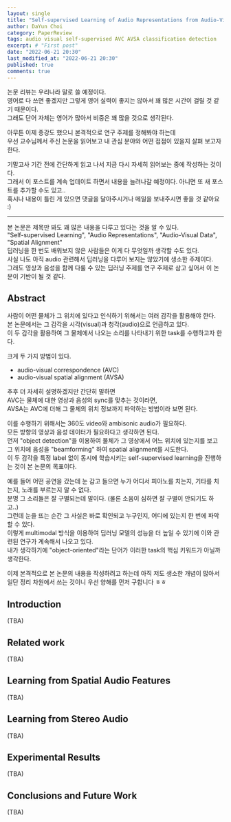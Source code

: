 ```yaml
---
layout: single
title: "Self-supervised Learning of Audio Representations from Audio-Visual Data using Spatial Alignment"
author: DaYun Choi
category: PaperReview
tags: audio visual self-supervised AVC AVSA classification detection
excerpt: # "First post"
date: "2022-06-21 20:30"
last_modified_at: "2022-06-21 20:30"
published: true
comments: true
---
```


논문 리뷰는 우리나라 말로 쓸 예정이다.  
영어로 다 쓰면 좋겠지만 그렇게 영어 실력이 좋지는 않아서 꽤 많은 시간이 걸릴 것 같기 때문이다.  
그래도 단어 자체는 영어가 많아서 비중은 꽤 많을 것으로 생각된다.

아무튼 이제 종강도 했으니 본격적으로 연구 주제를 정해봐야 하는데  
우선 교수님께서 주신 논문을 읽어보고 내 관심 분야와 어떤 접점이 있을지 살펴 보고자 한다.

기말고사 기간 전에 간단하게 읽고 나서 지금 다시 자세히 읽어보는 중에 작성하는 것이다.  
그래서 이 포스트를 계속 업데이트 하면서 내용을 늘려나갈 예정이다. 아니면 또 새 포스트를 추가할 수도 있고..  
혹시나 내용이 틀린 게 있으면 댓글을 달아주시거나 메일을 보내주시면 좋을 것 같아요 :)

---

본 논문은 제목만 봐도 꽤 많은 내용을 다루고 있다는 것을 알 수 있다.  
"Self-supervised Learning", "Audio Representations", "Audio-Visual Data", "Spatial Alignment"  
딥러닝을 한 번도 배워보지 않은 사람들은 이게 다 무엇일까 생각할 수도 있다.  
사실 나도 아직 audio 관련해서 딥러닝을 다루어 보지는 않았기에 생소한 주제이다.  
그래도 영상과 음성을 함께 다룰 수 있는 딥러닝 주제를 연구 주제로 삼고 싶어서 이 논문이 기반이 될 것 같다.

## Abstract
사람이 어떤 물체가 그 위치에 있다고 인식하기 위해서는 여러 감각을 활용해야 한다.  
본 논문에서는 그 감각을 시각(visual)과 청각(audio)으로 언급하고 있다.  
이 두 감각을 활용하여 그 물체에서 나오는 소리를 나타내기 위한 task를 수행하고자 한다.

크게 두 가지 방법이 있다.
- audio-visual correspondence (AVC)
- audio-visual spatial alignment (AVSA)

추후 더 자세히 설명하겠지만 간단히 말하면  
AVC는 물체에 대한 영상과 음성의 sync를 맞추는 것이라면,  
AVSA는 AVC에 더해 그 물체의 위치 정보까지 파악하는 방법이라 보면 된다.

이를 수행하기 위해서는 360도 video와 ambisonic audio가 필요하다.  
모든 방향의 영상과 음성 데이터가 필요하다고 생각하면 된다.  
먼저 "object detection"을 이용하여 물체가 그 영상에서 어느 위치에 있는지를 보고  
그 위치에 음성을 "beamforming" 하여 spatial alignment를 시도한다.  
이 두 감각을 특정 label 없이 동시에 학습시키는 self-supervised learning을 진행하는 것이 본 논문의 목표이다.

예를 들어 어떤 공연을 갔는데 눈 감고 들으면 누가 어디서 피아노를 치는지, 기타를 치는지, 노래를 부르는지 알 수 없다.  
분명 그 소리들은 잘 구별되는데 말이다. (물론 소음이 심하면 잘 구별이 안되기도 하고..)  
그런데 눈을 뜨는 순간 그 사실은 바로 확인되고 누구인지, 어디에 있는지 한 번에 파악할 수 있다.  
이렇게 multimodal 방식을 이용하여 딥러닝 모델의 성능을 더 높일 수 있기에 이와 관련된 연구가 계속해서 나오고 있다.  
내가 생각하기에 "object-oriented"라는 단어가 이러한 task의 핵심 키워드가 아닐까 생각한다.

이제 본격적으로 본 논문의 내용을 작성하려고 하는데 아직 저도 생소한 개념이 많아서 일단 정리 차원에서 쓰는 것이니 우선 양해를 먼저 구합니다 ㅎㅎ

## Introduction
(TBA)

## Related work
(TBA)

## Learning from Spatial Audio Features
(TBA)

## Learning from Stereo Audio
(TBA)

## Experimental Results
(TBA)

## Conclusions and Future Work
(TBA)